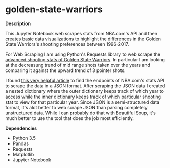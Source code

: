 # golden-state-warriors

**Description**

This Jupyter Notebook web scrapes stats from NBA.com's API and then creates basic data visualizations to highlight the differences in the Golden State Warriors's shooting preferences between 1996-2017. 

For Web Scraping I am using Python's Requests library to web scrape the [advanced shooting stats of Golden State Warriors](http://stats.nba.com/team/#!/1610612744/shooting/). In particular I am looking at the decreasung trend of mid range shots taken over the years and comparing it against the upward trend of 3 pointer shots. 

I found [this very helpful article](http://www.gregreda.com/2015/02/15/web-scraping-finding-the-api/) to find the endpoints of NBA.com's stats API to scrape the data in a JSON format. After scraping the JSON data I created a nested dictionary where the outer dictionary keeps track of which year to access while the inner dictionary keeps track of which particular shooting stat to view for that particular year. Since JSON is a semi-structured data format, it's alot better to web scrape JSON than parsing completely unstructured data. While I can probably do that with Beautiful Soup, it's much better to use the tool that does the job most efficiently.

**Dependencies**
* Python 3.5
* Pandas
* Requests
* Matplotlib
* Jupyter Notebook